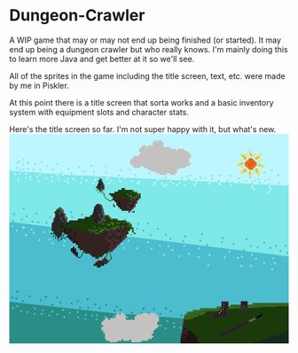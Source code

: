 # Dungeon-Crawler
A WIP game that may or may not end up being finished (or started). It may end up being a dungeon crawler but who really knows.
I'm mainly doing this to learn more Java and get better at it so we'll see. 

All of the sprites in the game including the title screen, text, etc. were made by me in Piskler.

At this point there is a title screen that sorta works and a basic inventory system with equipment slots and character stats.

Here's the title screen so far. I'm not super happy with it, but what's new. ![title](https://raw.githubusercontent.com/Jack5225x/Dungeon-Crawler/master/Sprites/TitleScreen/NewTitleScreenBackground.gif)
